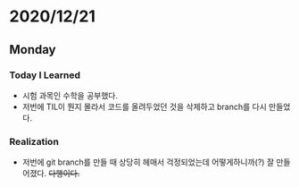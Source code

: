 # 2020/12/21

## Monday

### Today I Learned

* 시험 과목인 수학을 공부했다.
* 저번에 TIL이 뭔지 몰라서 코드를 올려두었던 것을 삭제하고 branch를 다시 만들었다.

### Realization

* 저번에 git branch를 만들 때 상당히 헤매서 걱정되었는데 어떻게하니까(?) 잘 만들어졌다. ~~다행이다.~~